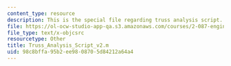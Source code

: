 ```yaml
---
content_type: resource
description: This is the special file regarding truss analysis script.
file: https://ol-ocw-studio-app-qa.s3.amazonaws.com/courses/2-087-engineering-math-differential-equations-and-linear-algebra-fall-2014/98c8bffa95b2ee9808705d84212a64a4_Truss_Analysis_Script_v2.m
file_type: text/x-objcsrc
resourcetype: Other
title: Truss_Analysis_Script_v2.m
uid: 98c8bffa-95b2-ee98-0870-5d84212a64a4
---
```

